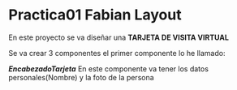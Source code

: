 # Practica01 Fabian Layout

En este proyecto se va diseñar una **TARJETA DE VISITA VIRTUAL**

Se va crear 3 componentes el primer componente lo he llamado: 
 
***EncabezadoTarjeta*** 
En este componente va tener los datos personales(Nombre) y la foto de la persona 